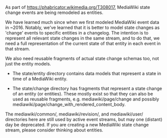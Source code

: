 As part of https://phabricator.wikimedia.org/T308017,
MediaWiki state change events are being remodeled as entities.

We have learned much since when we first modeled
MediaWiki event data in ~2016.  Notably, we've learned that it
is better to model state changes as 'change' events
to specific entities in a changelog.  The intention
is to represent all relevant state changes in the same
stream, and to do that, we need a full representation
of the current state of that entity in each event in that stream.

We also need reusable fragments of actual state change
schemas too, not just the entity models.

- The state/entity directory contains data models that
  represent a state in time of a MediaWiki entity.

- The state/change directory has fragments that represent
  a state change of an entity (or entities).  These mostly exist
  so that they can also be used as reusable fragments,
  e.g. mediawiki/page/change and
  possibly mediawiki/page/change_with_rendered_content_body.

The mediawiki/common/, mediawiki/revision/, and mediawiki/user/ directories here are
still used by active event streams, but may one (distant)
day be deprecated.  If you are creating a new MediaWiki
state change stream, please consider thinking about entities.

